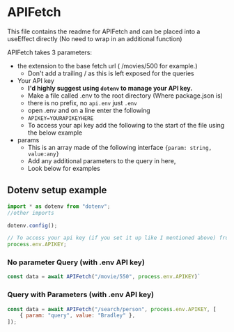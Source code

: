 # APIFetch

This file contains the readme for APIFetch and can be placed into a useEffect directly (No need to wrap in an additional function)

APIFetch takes 3 parameters:

- the extension to the base fetch url ( /movies/500 for example.)
  - Don't add a trailing \/ as this is left exposed for the queries
- Your API key
  - **I'd highly suggest using `dotenv` to manage your API key.**
  - Make a file called .env to the root directory (Where package.json is)
  - there is no prefix, no `api.env` just `.env`
  - open .env and on a line enter the following
  - `APIKEY=YOURAPIKEYHERE`
  - To access your api key add the following to the start of the file using the below example
- params
  - This is an array made of the following interface `{param: string, value:any}`
  - Add any additional parameters to the query in here,
  - Look below for examples

## Dotenv setup example

```js
import * as dotenv from "dotenv";
//other imports

dotenv.config();

// To access your api key (if you set it up like I mentioned above) from then on simply use the following as a variable
process.env.APIKEY;
```

### No parameter Query (with .env API key)

```js
const data = await APIFetch("/movie/550", process.env.APIKEY)`
```

### Query with Parameters (with .env API key)

```js
const data = await APIFetch("/search/person", process.env.APIKEY, [
	{ param: "query", value: "Bradley" },
]);
```
